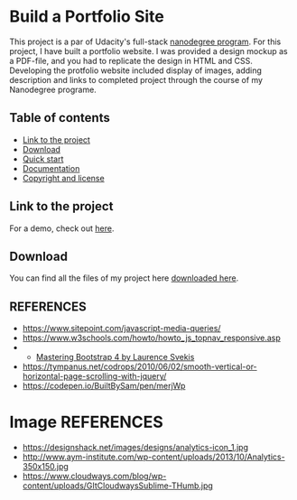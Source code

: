 # Build a Portfolio Site

This project is a par of Udacity's full-stack [nanodegree program](https://www.udacity.com/nanodegree). For this project, I have built a portfolio website. I was provided a design mockup as a PDF-file, and you had to replicate the design in HTML and CSS. Developing the protfolio website included display of images, adding description and links to completed project through the course  of my Nanodegree programe.  

## Table of contents

- [Link to the project](#link-to-the-project)
- [Download](#download)
- [Quick start](#quick-start)
- [Documentation](#documentation)
- [Copyright and license](#copyright-and-license)

## Link to the project

For a demo, check out [here]().

## Download

You can find all the files of my project here [downloaded here](https://github.com/paulina-grunwald/Udacity-Full-Stack-Web-Developer-Nanodegree/tree/master/P1%20-%20Movie%20Trailer%20Website).


## REFERENCES
- https://www.sitepoint.com/javascript-media-queries/
- https://www.w3schools.com/howto/howto_js_topnav_responsive.asp
- - [Mastering Bootstrap 4 by Laurence Svekis](https://www.safaribooksonline.com/library/view/mastering-bootstrap-4/9781787124141/)
- https://tympanus.net/codrops/2010/06/02/smooth-vertical-or-horizontal-page-scrolling-with-jquery/
- https://codepen.io/BuiltBySam/pen/merjWp
# Image REFERENCES
- https://designshack.net/images/designs/analytics-icon_1.jpg
- http://www.aym-institute.com/wp-content/uploads/2013/10/Analytics-350x150.jpg
- https://www.cloudways.com/blog/wp-content/uploads/GItCloudwaysSublime-THumb.jpg
